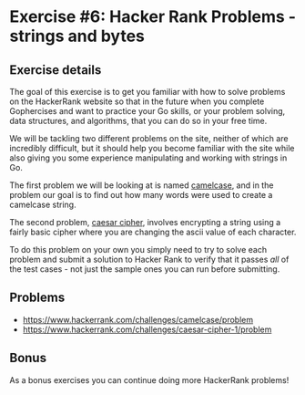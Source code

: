 # Exercise #6: Hacker Rank Problems - strings and bytes

## Exercise details

The goal of this exercise is to get you familiar with how to solve problems on the HackerRank website so that in the future when you complete Gophercises and want to practice your Go skills, or your problem solving, data structures, and algorithms, that you can do so in your free time.

We will be tackling two different problems on the site, neither of which are incredibly difficult, but it should help you become familiar with the site while also giving you some experience manipulating and working with strings in Go.

The first problem we will be looking at is named [camelcase](https://www.hackerrank.com/challenges/camelcase/problem), and in the problem our goal is to find out how many words were used to create a camelcase string.

The second problem, [caesar cipher](https://www.hackerrank.com/challenges/caesar-cipher-1/problem), involves encrypting a string using a fairly basic cipher where you are changing the ascii value of each character.

To do this problem on your own you simply need to try to solve each problem and submit a solution to Hacker Rank to verify that it passes *all* of the test cases - not just the sample ones you can run before submitting.

## Problems

- <https://www.hackerrank.com/challenges/camelcase/problem>
- <https://www.hackerrank.com/challenges/caesar-cipher-1/problem>


## Bonus

As a bonus exercises you can continue doing more HackerRank problems!
